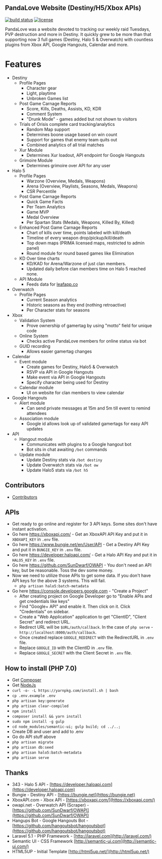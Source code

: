 ## PandaLove Website (Destiny/H5/Xbox APIs)

[![build status](https://gitlab.connortumbleson.com/iBotPeaches/PandaLove/badges/master/build.svg)](https://gitlab.connortumbleson.com/iBotPeaches/PandaLove/commits/master) [![license](https://img.shields.io/badge/license-dbad-green.svg)](http://www.dbad-license.org/)

PandaLove was a website devoted to tracking our weekly raid Tuesdays, PVP destruction and more in Destiny. It quickly grew to be more than that
supporting now 3 full games (Destiny, Halo 5 & Overwatch) with countless plugins from Xbox API, Google Hangouts, Calendar and more.

# Features
* Destiny
    * Profile Pages
        * Character gear
        * Light, playtime
        * Unbroken Games list
    * Post Game Carnage Reports
        * Score, Kills, Deaths, Assists, KD, KDR
        * Comment System
        * "Drunk Mode" - games added but not shown to visitors
    * Trials of Orisis complete card tracking/analytics
        * Random Map support
        * Determines boone usage based on win count
        * Support for games that enemy team quits out
        * Combined analytics of all trial matches
    * Xur Module
        * Determines Xur loadout, API endpoint for Google Hangouts
    * Grimoire Module
        * Determines grimoire over API for any user
* Halo 5
    * Profile Pages
        * Warzone (Overview, Medals, Weapons)
        * Arena (Overview, Playlists, Seasons, Medals, Weapons)
        * CSR Percentile
    * Post Game Carnage Reports
        * Quick Game Facts
        * Per Team Analytics
        * Game MVP
        * Medal Overview
        * Per Spartan Stats (Medals, Weapons, Killed By, Killed)
    * Enhanced Post Game Carnage Reports
        * Chart of kills over time, points labeled with kill/death
        * Timeline of every weapon drop/pickup/kill/death
        * Top down maps (PRIMA licensed maps, restricted to admin panel)
        * Round module for round based games like Elimination
    * KD Over time charts
        * KD/KAD for Arena/Warzone of just clan members.
        * Updated daily before clan members time on Halo 5 reached none.
    * API Module
        * Feeds data for [leafapp.co](https://leafapp.co/)
* Overwatch
    * Profile Pages
        * Current Season analytics
        * Historic seasons as they end (nothing retroactive)
        * Per Character stats for seasons
* Xbox
    * Validation System
        * Prove ownership of gamertag by using "motto" field for unique code
    * Online System
        * Checks active PandaLove members for online status via bot
    * GUID recording
        * Allows easier gamertag changes
* Calendar
    * Event module
        * Create games for Destiny, Halo5 & Overwatch
        * RSVP via API in Google Hangouts
        * Make event via API in Google Hangouts
        * Specify character being used for Destiny
    * Calendar module
        * UI on website for clan members to view calendar
* Google Hangouts
    * Alert module
        * Can send private messages at 15m and 5m till event to remind attendees
    * Association module
        * Google id allows look up of validated gamertags for easy API updates
* API
    * Hangout module
        * Communicates with plugins to a Google hangout bot
        * Bot sits in chat awaiting `/bot` commands
    * Update module
        * Update Destiny stats via `/bot destiny`
        * Update Overwatch stats via `/bot ow`
        * Update Halo5 stats via `/bot h5`
        
## Contributors
 * [Contributors](https://github.com/iBotPeaches/PandaLove/graphs/contributors)

## APIs
- Get ready to go online and register for 3 API keys. Some sites don't have instant activation.
- Go here https://xboxapi.com/ - Get an XboxAPI API Key and put it in `XBOXAPI_KEY` in `.env` file.
- Go here https://www.bungie.net/en/User/API - Get a Destiny API Key and put it in `BUNGIE_KEY` in `.env` file.
- Go here https://developer.haloapi.com/ - Get a Halo API Key and put it in `HALO5_KEY` in `.env` file.
- Go here https://github.com/SunDwarf/OWAPI - You don't need an API key, but be reasonable. Toss the dev some money.
- Now we need to utilize those APIs to get some data. If you don't have API keys for the above 3 systems. This will fail.
    - `php artisan halo5:batch-metadata`
- Go here https://console.developers.google.com - "Create a Project"
    - After creating project on Google Developer go to "Enable APIs and get credentials like keys"
    - Find "Google+ API" and enable it. Then click on it. Click "Credentials" on sidebar.
    - Create a "Web Application" application to get "ClientID", "Client Secret" and redirect URL.
    - Redirect URL will be `$URL/auth/callback`. In the case of `php serve` - `http://localhost:8000/auth/callback`.
    - Once created replace `GOOGLE_REDIRECT` with the RedirectURL in `.env` file.
    - Replace `GOOGLE_ID` with the ClientID in `.env` file.
    - Replace `GOOGLE_SECRET` with the Client Secret in `.env` file.

## How to install (PHP 7.0)
- Get [Composer](https://getcomposer.org/)
- Get [NodeJs](http://nodejs.org/)
- `curl -o- -L https://yarnpkg.com/install.sh | bash`
- `cp .env.example .env`
- `php artisan key:generate`
- `php artisan clear-compiled`
- `npm install`
- `composer install && yarn install`
- `sudo npm install -g gulp`
- `cd node_modules/semantic-ui; gulp build; cd ../..;`
- Create DB and user and add to .env
- Go do API stuff above
- `php artisan migrate`
- `php artisan db:seed`
- `php artisan halo5:batch-metadata`
- `php artisan serve`

## Thanks
* 343 - Halo 5 API - [https://developer.haloapi.com](https://developer.haloapi.com)
* Bungie - Destiny API - [https://bungie.net](https://bungie.net)
* XboxAPI.com - Xbox API - [https://xboxapi.com/](https://xboxapi.com/)
* owapi.net - Overwatch API (Scraper) -[https://github.com/SunDwarf/OWAPI](https://github.com/SunDwarf/OWAPI)
* Hangups Bot - Google Hangouts Bot - [https://github.com/hangoutsbot/hangoutsbot](https://github.com/hangoutsbot/hangoutsbot)
* Laravel 5.1 - PHP Framework - [http://laravel.com](http://laravel.com/)
* Semantic UI - CSS Framework [http://semantic-ui.com](http://semantic-ui.com/)
* HTML5UP - Initial Template [http://html5up.net/](http://html5up.net/)